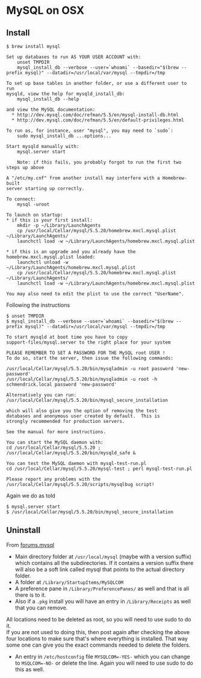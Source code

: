 # MySQL on OSX #

## Install ##

	$ brew install mysql
	
	Set up databases to run AS YOUR USER ACCOUNT with:
	    unset TMPDIR
	    mysql_install_db --verbose --user=`whoami` --basedir="$(brew --prefix mysql)" --datadir=/usr/local/var/mysql --tmpdir=/tmp

	To set up base tables in another folder, or use a different user to run
	mysqld, view the help for mysqld_install_db:
	    mysql_install_db --help

	and view the MySQL documentation:
	  * http://dev.mysql.com/doc/refman/5.5/en/mysql-install-db.html
	  * http://dev.mysql.com/doc/refman/5.5/en/default-privileges.html

	To run as, for instance, user "mysql", you may need to `sudo`:
	    sudo mysql_install_db ...options...

	Start mysqld manually with:
	    mysql.server start

	    Note: if this fails, you probably forgot to run the first two steps up above

	A "/etc/my.cnf" from another install may interfere with a Homebrew-built
	server starting up correctly.

	To connect:
	    mysql -uroot

	To launch on startup:
	* if this is your first install:
	    mkdir -p ~/Library/LaunchAgents
	    cp /usr/local/Cellar/mysql/5.5.20/homebrew.mxcl.mysql.plist ~/Library/LaunchAgents/
	    launchctl load -w ~/Library/LaunchAgents/homebrew.mxcl.mysql.plist

	* if this is an upgrade and you already have the homebrew.mxcl.mysql.plist loaded:
	    launchctl unload -w ~/Library/LaunchAgents/homebrew.mxcl.mysql.plist
	    cp /usr/local/Cellar/mysql/5.5.20/homebrew.mxcl.mysql.plist ~/Library/LaunchAgents/
	    launchctl load -w ~/Library/LaunchAgents/homebrew.mxcl.mysql.plist

	You may also need to edit the plist to use the correct "UserName".
	
Following the instructions	

	$ unset TMPDIR
	$ mysql_install_db --verbose --user=`whoami` --basedir="$(brew --prefix mysql)" --datadir=/usr/local/var/mysql --tmpdir=/tmp
	
	To start mysqld at boot time you have to copy
	support-files/mysql.server to the right place for your system

	PLEASE REMEMBER TO SET A PASSWORD FOR THE MySQL root USER !
	To do so, start the server, then issue the following commands:

	/usr/local/Cellar/mysql/5.5.20/bin/mysqladmin -u root password 'new-password'
	/usr/local/Cellar/mysql/5.5.20/bin/mysqladmin -u root -h schmendrick.local password 'new-password'

	Alternatively you can run:
	/usr/local/Cellar/mysql/5.5.20/bin/mysql_secure_installation

	which will also give you the option of removing the test
	databases and anonymous user created by default.  This is
	strongly recommended for production servers.

	See the manual for more instructions.

	You can start the MySQL daemon with:
	cd /usr/local/Cellar/mysql/5.5.20 ; /usr/local/Cellar/mysql/5.5.20/bin/mysqld_safe &

	You can test the MySQL daemon with mysql-test-run.pl
	cd /usr/local/Cellar/mysql/5.5.20/mysql-test ; perl mysql-test-run.pl

	Please report any problems with the /usr/local/Cellar/mysql/5.5.20/scripts/mysqlbug script!
	
Again we do as told

	$ mysql.server start
	$ /usr/local/Cellar/mysql/5.5.20/bin/mysql_secure_installation

## Uninstall ##

From [forums.mysql](http://forums.mysql.com/read.php?11,71860,72130#msg-72130)

*   Main directory folder at `/usr/local/mysql` (maybe with a version
    suffix) which contains all the subdirectories. If it contains a
    version suffix there will also be a soft link called mysql that
    points to the actual directory folder.
*   A folder at `/Library/StartupItems/MySQLCOM`
*   A preference pane in `/Library/PreferencePanes/` as well and that
    is all there is to it.
*   Also if a `.pkg` install you will have an entry in
    `/Library/Receipts` as well that you can remove.

All locations need to be deleted as root, so you will need to use sudo
to do it.  
If you are not used to doing this, then post again after checking the
above four locations to make sure that's where everything is
installed. That way some one can give you the exact commands needed to
delete the folders.

*  An entry in `/etc/hostconfig` file `MYSQLCOM=-YES-` which you can change to `MSQLCOM=-NO-` or delete the line. Again you will need to use sudo to do this as well.
